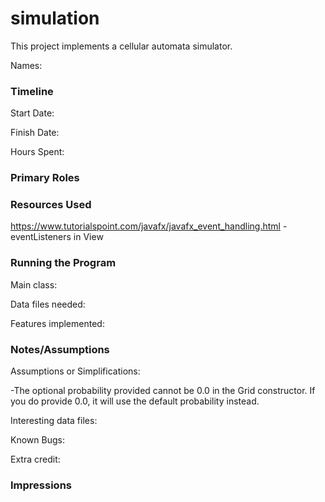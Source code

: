 simulation
====

This project implements a cellular automata simulator.

Names:

### Timeline

Start Date: 

Finish Date: 

Hours Spent:

### Primary Roles


### Resources Used
https://www.tutorialspoint.com/javafx/javafx_event_handling.html - eventListeners in View

### Running the Program

Main class:

Data files needed: 

Features implemented:



### Notes/Assumptions

Assumptions or Simplifications:

-The optional probability provided cannot be 0.0 in the Grid constructor. If you do provide 0.0, it will use the default probability instead.

Interesting data files:

Known Bugs:

Extra credit:


### Impressions

